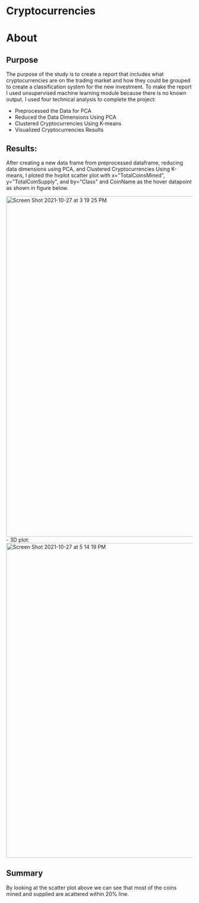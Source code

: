 # Cryptocurrencies
# About
## Purpose
The purpose of the study is to create a report that includes what cryptocurrencies are on the trading market and how they could be grouped to create a 
classification system for the new investment. To make the report I used unsupervised machine learning module because there is no known output.
I used four technical analysis to complete the project:
- Preprocessed the Data for PCA
- Reduced the Data Dimensions Using PCA
- Clustered Cryptocurrencies Using K-means
- Visualized Cryptocurrencies Results

## Results:
After creating a new data frame from preprocessed dataframe, reducing data dimensions using PCA, and Clustered Cryptocurrencies Using K-means, I ploted the hvplot scatter plot with x="TotalCoinsMined", y="TotalCoinSupply", and by="Class" and CoinName as the hover datapoint as shown in figure below.

<img width="918" alt="Screen Shot 2021-10-27 at 3 19 25 PM" src="https://user-images.githubusercontent.com/85364095/139155538-42b2e6d0-b7b2-4c99-84be-84b26cf763a4.png">
- 3D plot:

<img width="849" alt="Screen Shot 2021-10-27 at 5 14 19 PM" src="https://user-images.githubusercontent.com/85364095/139165100-2e3e1463-d5a6-4296-a104-5165f3ee53c4.png">

## Summary 
By looking at the scatter plot above we can see that most of the coins mined and supplied are acattered within 20% line. 
